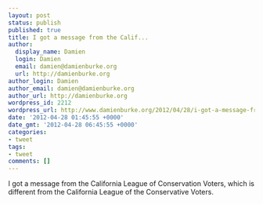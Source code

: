 ```yaml
---
layout: post
status: publish
published: true
title: I got a message from the Calif...
author:
  display_name: Damien
  login: Damien
  email: damien@damienburke.org
  url: http://damienburke.org
author_login: Damien
author_email: damien@damienburke.org
author_url: http://damienburke.org
wordpress_id: 2212
wordpress_url: http://www.damienburke.org/2012/04/28/i-got-a-message-from-the-calif/
date: '2012-04-28 01:45:55 +0000'
date_gmt: '2012-04-28 06:45:55 +0000'
categories:
- tweet
tags:
- tweet
comments: []
---
```

<p>I got a message from the California League of Conservation Voters, which is different from the California League of the Conservative Voters.</p>

